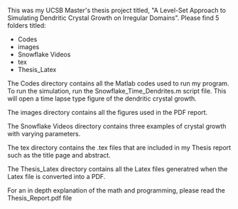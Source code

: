 This was my UCSB Master's thesis project titled, "A Level-Set Approach to Simulating Dendritic Crystal Growth on Irregular Domains". Please find 5 folders titled:

- Codes
- images
- Snowflake Videos
- tex
- Thesis_Latex

The Codes directory contains all the Matlab codes used to run my program. To run the simulation, run the Snowflake_Time_Dendrites.m script file. This will open a time lapse type figure of the dendritic crystal growth.

The images directory contains all the figures used in the PDF report.

The Snowflake Videos directory contains three examples of crystal growth with varying parameters.

The tex directory contains the .tex files that are included in my Thesis report such as the title page and abstract.

The Thesis_Latex directory contains all the Latex files generatred when the Latex file is converted into a PDF.

For an in depth explanation of the math and programming, please read the Thesis_Report.pdf file
